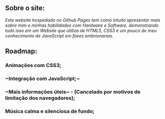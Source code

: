 ## Sobre o site:
*Este website hospedado no Github Pages tem como intuito apresentar mais sobre mim e minhas habilidades com Hardware e Software, demonstrando tudo isso em um Website que utiliza de HTML5, CSS3 e um pouco de meu conhecimento de JavaScript em fases embrionarias.*
## Roadmap:
### Animações com CSS3;
### ~Integração com JavaScript;~
### ~Mais informações úteis~ - (Cancelado por motivos de limitação dos navegadores);
### Música calma e silenciosa de fundo;




